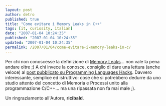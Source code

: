 ```yaml
---
layout: post
author: detro
published: true
title: "Come evitare i Memory Leaks in C++"
tags: [it, curiosity, italian]
date: "2007-01-04 10:24:35"
published: "2007-01-04 10:24:35"
updated: "2007-01-04 10:24:35"
permalink: /2007/01/04/come-evitare-i-memory-leaks-in-c/
---
```


Per chi non conoscesse la definizione di <a href="http://en.wikipedia.org/wiki/Memory_Leaks">Memory Leaks</a>... non vale la pena andare oltre ;)
A chi invece la conosce, consiglio di dare una lettura (anche veloce) al <a href="http://programminghacks.wordpress.com/2006/12/30/memory-leak-in-c/">post pubblicato su Programming Languages Hacks</a>. Davvero interessante, semplice ed istruttivo: cose che si potrebbero dedurre da uno studio attento del concetto di Memoria e Processi unito alla programmazione C/C++... ma una ripassata non fa mai male ;).

Un ringraziamento all'Autore, <strong>ricibald</strong>. 
